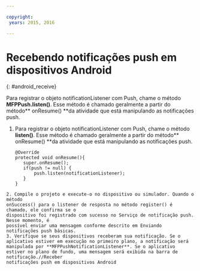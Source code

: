 ```yaml
---

copyright:
 years: 2015, 2016

---
```


# Recebendo notificações push em dispositivos Android
{: #android_receive}

Para registrar o objeto notificationListener com Push, chame o método
**MFPPush.listen()**. Esse método é chamado geralmente a partir do
método** onResume() **da atividade que está
manipulando as notificações push.

1. Para registrar o objeto notificationListener com Push, chame o método
**listen()**. Esse método é chamado geralmente a partir do
método** onResume() **da atividade que está
manipulando as notificações push.

	```
	@Override
	protected void onResume(){
	   super.onResume();
	   if(push != null) {
	       push.listen(notificationListener);
	   }
	}
```
2. Compile o projeto e execute-o no dispositivo ou simulador. Quando o método
onSuccess() para o listener de resposta no método register() é chamado, ele confirma se o
dispositivo foi registrado com sucesso no Serviço de notificação push. Nesse momento, é
possível enviar uma mensagem conforme descrito em Enviando notificações push básicas.
3. Verifique se seus dispositivos receberam sua notificação. Se o
aplicativo estiver em execução no primeiro plano, a notificação será
manipulada por **MFPPushNotificationListener**. Se o aplicativo
estiver no plano de fundo, uma mensagem será exibida na barra de notificação.//Receber
notificações push em dispositivos Android
